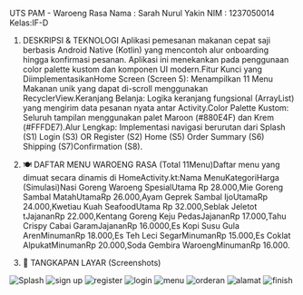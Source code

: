 UTS PAM - Waroeng Rasa
Nama : Sarah Nurul Yakin
NIM  : 1237050014
Kelas:IF-D

1.  DESKRIPSI & TEKNOLOGI
   Aplikasi pemesanan makanan cepat saji berbasis Android Native (Kotlin) yang mencontoh alur onboarding hingga konfirmasi pesanan. Aplikasi ini menekankan pada penggunaan color palette kustom dan komponen UI modern.Fitur Kunci yang DiimplementasikanHome Screen (Screen 5): Menampilkan 11 Menu Makanan unik yang dapat di-scroll menggunakan RecyclerView.Keranjang Belanja: Logika keranjang fungsional (ArrayList<CartItem>) yang mengirim data pesanan nyata antar Activity.Color Palette Kustom: Seluruh tampilan menggunakan palet Maroon (#880E4F) dan Krem (#FFFDE7).Alur Lengkap: Implementasi navigasi berurutan dari Splash (S1)  Login (S3) OR Register (S2)  Home (S5) Order Summary (S6)  Shipping (S7)Confirmation (S8).
2. 🍽️ DAFTAR MENU WAROENG RASA
   (Total 11Menu)Daftar menu yang dimuat secara dinamis di HomeActivity.kt:Nama MenuKategoriHarga (Simulasi)Nasi Goreng Waroeng SpesialUtama Rp 28.000,Mie Goreng Sambal MatahUtamaRp 26.000,Ayam Geprek Sambal IjoUtamaRp 24.000,Kwetiau Kuah SeafoodUtama Rp 32.000,Seblak Jeletot 
tJajananRp 22.000,Kentang Goreng Keju PedasJajananRp 17.000,Tahu Crispy Cabai GaramJajananRp 16.0000,Es Kopi Susu Gula ArenMinumanRp 18.000,Es Teh Leci SegarMinumanRp 15.000,Es Coklat AlpukatMinumanRp 20.000,Soda Gembira WaroengMinumanRp 16.000.

3. 📸 TANGKAPAN LAYAR (Screenshots)
      
  ![Splash](https://github.com/user-attachments/assets/41414756-2860-41c7-b3fa-e87ace897b46)
![sign up](https://github.com/user-attachments/assets/02cc3434-36bd-4446-b795-f15be8f23309)
![register](https://github.com/user-attachments/assets/1273c5eb-66b7-4384-bed5-9f627449b976)
![login](https://github.com/user-attachments/assets/c17b10cd-ca81-4c1b-8a57-24829f627c3d)
![menu](https://github.com/user-attachments/assets/3a1cc31d-2962-4053-bd6f-2d7ae943f587)
![orderan](https://github.com/user-attachments/assets/f468a573-d538-4965-b806-85acbd52312c)
![alamat](https://github.com/user-attachments/assets/1264e2aa-2c64-431d-a7aa-e553fd3f1b0c)
![finish](https://github.com/user-attachments/assets/34fac42b-d557-48e0-8af5-37faaca42bae)
